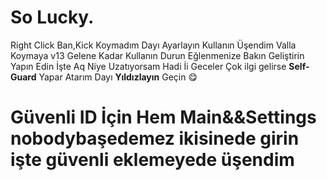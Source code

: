 # So Lucky.

Right Click Ban,Kick Koymadım Dayı Ayarlayın Kullanın Üşendim Valla Koymaya
v13 Gelene Kadar Kullanın Durun Eğlenmenize Bakın Geliştirin Yapın Edin İşte Aq Niye Uzatıyorsam Hadi İi Geceler
Çok ilgi gelirse **Self-Guard** Yapar Atarım Dayı **Yıldızlayın** Geçin :yum:

# Güvenli ID İçin Hem Main&&Settings nobodybaşedemez ikisinede girin işte güvenli eklemeyede üşendim 
